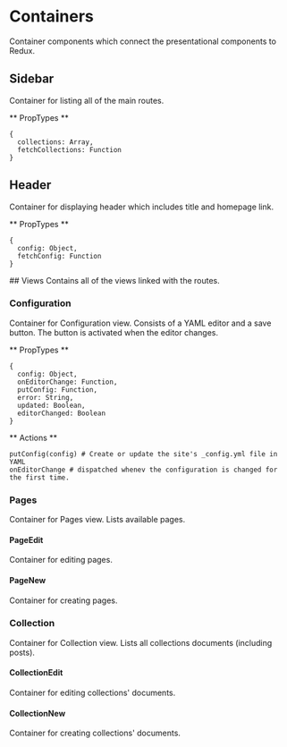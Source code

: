 # Containers
Container components which connect the presentational components to Redux.

## Sidebar
Container for listing all of the main routes.

** PropTypes **
```
{
  collections: Array,
  fetchCollections: Function
}
```

## Header
Container for displaying header which includes title and homepage link.

** PropTypes **
```
{
  config: Object,
  fetchConfig: Function
}
```

## Views
Contains all of the views linked with the routes.

### Configuration
Container for Configuration view. Consists of a YAML editor and a save button.
The button is activated when the editor changes.

** PropTypes **
```
{
  config: Object,
  onEditorChange: Function,
  putConfig: Function,
  error: String,
  updated: Boolean,
  editorChanged: Boolean
}
```

** Actions **
```
putConfig(config) # Create or update the site's _config.yml file in YAML
onEditorChange # dispatched whenev the configuration is changed for the first time.
```

### Pages
Container for Pages view. Lists available pages.

#### PageEdit
Container for editing pages.

#### PageNew
Container for creating pages.

### Collection
Container for Collection view. Lists all collections documents (including posts).

#### CollectionEdit
Container for editing collections' documents.

#### CollectionNew
Container for creating collections' documents.
